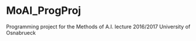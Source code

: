 # MoAI_ProgProj
Programming project for the Methods of A.I. lecture 2016/2017 University of Osnabrueck
